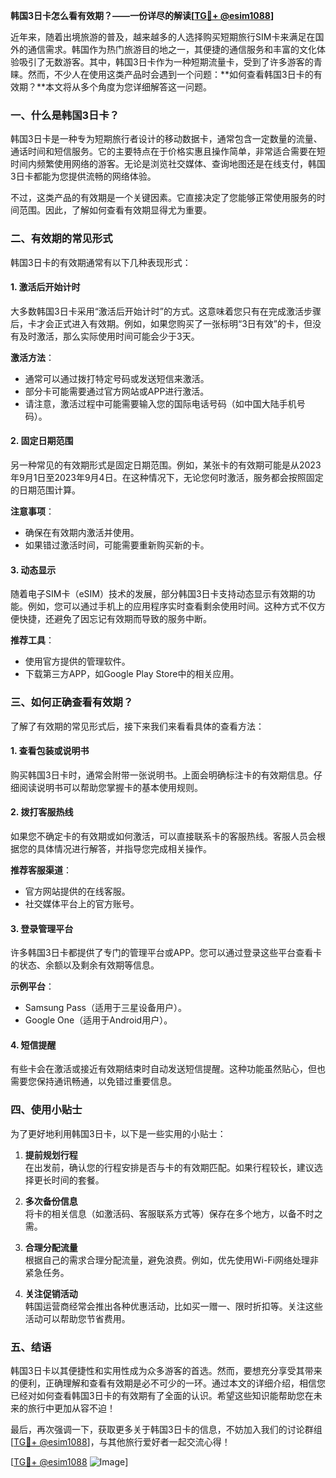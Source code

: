 **韩国3日卡怎么看有效期？——一份详尽的解读[[TG💪+ @esim1088](https://t.me/s/esim1088)]**

近年来，随着出境旅游的普及，越来越多的人选择购买短期旅行SIM卡来满足在国外的通信需求。韩国作为热门旅游目的地之一，其便捷的通信服务和丰富的文化体验吸引了无数游客。其中，韩国3日卡作为一种短期流量卡，受到了许多游客的青睐。然而，不少人在使用这类产品时会遇到一个问题：**如何查看韩国3日卡的有效期？**本文将从多个角度为您详细解答这一问题。

### 一、什么是韩国3日卡？

韩国3日卡是一种专为短期旅行者设计的移动数据卡，通常包含一定数量的流量、通话时间和短信服务。它的主要特点在于价格实惠且操作简单，非常适合需要在短时间内频繁使用网络的游客。无论是浏览社交媒体、查询地图还是在线支付，韩国3日卡都能为您提供流畅的网络体验。

不过，这类产品的有效期是一个关键因素。它直接决定了您能够正常使用服务的时间范围。因此，了解如何查看有效期显得尤为重要。

### 二、有效期的常见形式

韩国3日卡的有效期通常有以下几种表现形式：

#### 1. **激活后开始计时**
   大多数韩国3日卡采用“激活后开始计时”的方式。这意味着您只有在完成激活步骤后，卡才会正式进入有效期。例如，如果您购买了一张标明“3日有效”的卡，但没有及时激活，那么实际使用时间可能会少于3天。

   **激活方法**：
   - 通常可以通过拨打特定号码或发送短信来激活。
   - 部分卡可能需要通过官方网站或APP进行激活。
   - 请注意，激活过程中可能需要输入您的国际电话号码（如中国大陆手机号码）。

#### 2. **固定日期范围**
   另一种常见的有效期形式是固定日期范围。例如，某张卡的有效期可能是从2023年9月1日至2023年9月4日。在这种情况下，无论您何时激活，服务都会按照固定的日期范围计算。

   **注意事项**：
   - 确保在有效期内激活并使用。
   - 如果错过激活时间，可能需要重新购买新的卡。

#### 3. **动态显示**
   随着电子SIM卡（eSIM）技术的发展，部分韩国3日卡支持动态显示有效期的功能。例如，您可以通过手机上的应用程序实时查看剩余使用时间。这种方式不仅方便快捷，还避免了因忘记有效期而导致的服务中断。

   **推荐工具**：
   - 使用官方提供的管理软件。
   - 下载第三方APP，如Google Play Store中的相关应用。

### 三、如何正确查看有效期？

了解了有效期的常见形式后，接下来我们来看看具体的查看方法：

#### 1. **查看包装或说明书**
   购买韩国3日卡时，通常会附带一张说明书。上面会明确标注卡的有效期信息。仔细阅读说明书可以帮助您掌握卡的基本使用规则。

#### 2. **拨打客服热线**
   如果您不确定卡的有效期或如何激活，可以直接联系卡的客服热线。客服人员会根据您的具体情况进行解答，并指导您完成相关操作。

   **推荐客服渠道**：
   - 官方网站提供的在线客服。
   - 社交媒体平台上的官方账号。

#### 3. **登录管理平台**
   许多韩国3日卡都提供了专门的管理平台或APP。您可以通过登录这些平台查看卡的状态、余额以及剩余有效期等信息。

   **示例平台**：
   - Samsung Pass（适用于三星设备用户）。
   - Google One（适用于Android用户）。

#### 4. **短信提醒**
   有些卡会在激活或接近有效期结束时自动发送短信提醒。这种功能虽然贴心，但也需要您保持通讯畅通，以免错过重要信息。

### 四、使用小贴士

为了更好地利用韩国3日卡，以下是一些实用的小贴士：

1. **提前规划行程**  
   在出发前，确认您的行程安排是否与卡的有效期匹配。如果行程较长，建议选择更长时间的套餐。

2. **多次备份信息**  
   将卡的相关信息（如激活码、客服联系方式等）保存在多个地方，以备不时之需。

3. **合理分配流量**  
   根据自己的需求合理分配流量，避免浪费。例如，优先使用Wi-Fi网络处理非紧急任务。

4. **关注促销活动**  
   韩国运营商经常会推出各种优惠活动，比如买一赠一、限时折扣等。关注这些活动可以帮助您节省费用。

### 五、结语

韩国3日卡以其便捷性和实用性成为众多游客的首选。然而，要想充分享受其带来的便利，正确理解和查看有效期是必不可少的一环。通过本文的详细介绍，相信您已经对如何查看韩国3日卡的有效期有了全面的认识。希望这些知识能帮助您在未来的旅行中更加从容不迫！

最后，再次强调一下，获取更多关于韩国3日卡的信息，不妨加入我们的讨论群组[[TG💪+ @esim1088](https://t.me/s/esim1088)]，与其他旅行爱好者一起交流心得！

[[TG💪+ @esim1088](https://t.me/s/esim1088) ![Image](https://i.postimg.cc/4NQfJmqS/Snipaste-2025-05-13-00-14-12.png)]